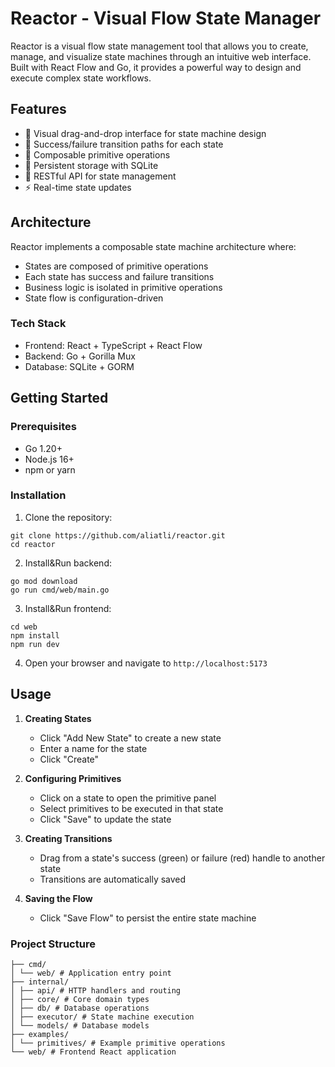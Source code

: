 # Reactor - Visual Flow State Manager

Reactor is a visual flow state management tool that allows you to create, manage, and visualize state machines through an intuitive web interface. Built with React Flow and Go, it provides a powerful way to design and execute complex state workflows.

## Features

- 🎨 Visual drag-and-drop interface for state machine design
- 🔄 Success/failure transition paths for each state
- 🧩 Composable primitive operations
- 💾 Persistent storage with SQLite
- 🔌 RESTful API for state management
- ⚡ Real-time state updates

## Architecture

Reactor implements a composable state machine architecture where:
- States are composed of primitive operations
- Each state has success and failure transitions
- Business logic is isolated in primitive operations
- State flow is configuration-driven

### Tech Stack

- Frontend: React + TypeScript + React Flow
- Backend: Go + Gorilla Mux
- Database: SQLite + GORM

## Getting Started

### Prerequisites

- Go 1.20+
- Node.js 16+
- npm or yarn

### Installation

1. Clone the repository:
```
git clone https://github.com/aliatli/reactor.git
cd reactor
```
2. Install&Run backend:
```
go mod download
go run cmd/web/main.go
```
3. Install&Run frontend:
```
cd web
npm install
npm run dev
```

4. Open your browser and navigate to `http://localhost:5173`

## Usage

1. **Creating States**
   - Click "Add New State" to create a new state
   - Enter a name for the state
   - Click "Create"

2. **Configuring Primitives**
   - Click on a state to open the primitive panel
   - Select primitives to be executed in that state
   - Click "Save" to update the state

3. **Creating Transitions**
   - Drag from a state's success (green) or failure (red) handle to another state
   - Transitions are automatically saved

4. **Saving the Flow**
   - Click "Save Flow" to persist the entire state machine
### Project Structure
```
├── cmd/
│ └── web/ # Application entry point
├── internal/
│ ├── api/ # HTTP handlers and routing
│ ├── core/ # Core domain types
│ ├── db/ # Database operations
│ ├── executor/ # State machine execution
│ └── models/ # Database models
├── examples/
│ └── primitives/ # Example primitive operations
└── web/ # Frontend React application
```